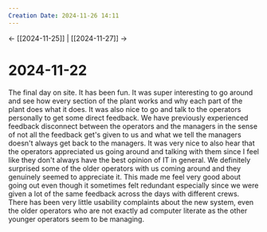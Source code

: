 ```yaml
---
Creation Date: 2024-11-26 14:11
---
```


<- [[2024-11-25]] | [[2024-11-27]]  ->

# 2024-11-22
The final day on site. It has been fun. It was super interesting to go around and see how every section of the plant works and why each part of the plant does what it does. It was also nice to go and talk to the operators personally to get some direct feedback. We have previously experienced feedback disconnect between the operators and the managers in the sense of not all the feedback get's given to us and what we tell the managers doesn't always get back to the managers. It was very nice to also hear that the operators appreciated us going around and talking with them since I feel like they don't always have the best opinion of IT in general. We definitely surprised some of the older operators with us coming around and they genuinely seemed to appreciate it. This made me feel very good about going out even though it sometimes felt redundant especially since we were given a lot of the same feedback across the days with different crews. There has been very little usability complaints about the new system, even the older operators who are not exactly ad computer literate as the other younger operators seem to be managing. 
